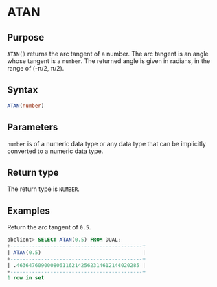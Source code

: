 # ATAN

## Purpose

`ATAN()` returns the arc tangent of a number. The arc tangent is an angle whose tangent is a `number`. The returned angle is given in radians, in the range of (-π/2, π/2).

## Syntax

```sql
ATAN(number)
```

## Parameters

`number` is of a numeric data type or any data type that can be implicitly converted to a numeric data type.

## Return type

The return type is `NUMBER`.

## Examples

Return the arc tangent of `0.5`.

```sql
obclient> SELECT ATAN(0.5) FROM DUAL;
+-------------------------------------------+
| ATAN(0.5)                                 |
+-------------------------------------------+
| .4636476090008061162142562314612144020285 |
+-------------------------------------------+
1 row in set
```
